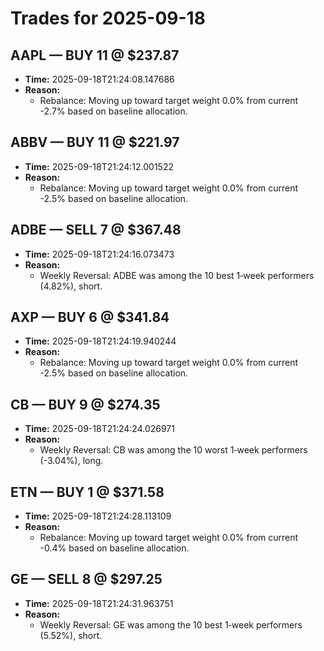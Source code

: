 # Trades for 2025-09-18

## AAPL — BUY 11 @ $237.87
- **Time:** 2025-09-18T21:24:08.147686
- **Reason:**
  - Rebalance: Moving up toward target weight 0.0% from current -2.7% based on baseline allocation.

## ABBV — BUY 11 @ $221.97
- **Time:** 2025-09-18T21:24:12.001522
- **Reason:**
  - Rebalance: Moving up toward target weight 0.0% from current -2.5% based on baseline allocation.

## ADBE — SELL 7 @ $367.48
- **Time:** 2025-09-18T21:24:16.073473
- **Reason:**
  - Weekly Reversal: ADBE was among the 10 best 1‑week performers (4.82%), short.

## AXP — BUY 6 @ $341.84
- **Time:** 2025-09-18T21:24:19.940244
- **Reason:**
  - Rebalance: Moving up toward target weight 0.0% from current -2.5% based on baseline allocation.

## CB — BUY 9 @ $274.35
- **Time:** 2025-09-18T21:24:24.026971
- **Reason:**
  - Weekly Reversal: CB was among the 10 worst 1‑week performers (-3.04%), long.

## ETN — BUY 1 @ $371.58
- **Time:** 2025-09-18T21:24:28.113109
- **Reason:**
  - Rebalance: Moving up toward target weight 0.0% from current -0.4% based on baseline allocation.

## GE — SELL 8 @ $297.25
- **Time:** 2025-09-18T21:24:31.963751
- **Reason:**
  - Weekly Reversal: GE was among the 10 best 1‑week performers (5.52%), short.

